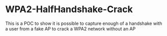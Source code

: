# WPA2-HalfHandshake-Crack
This is a POC to show it is possible to capture enough of a handshake with a user from a fake AP to crack a WPA2 network without an AP
